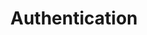 ---
title: Authentication
name: Authentication
position_number: 3
parameters:
  - name:
    content:
content_markdown: |-
  Authentication is required for all API requests. Planman API uses bearer access tokens to authenticate requests. To get an access token, you can sign in using your branch code through our sign in endpoint. The access token's lifetime is 18 hours. Whenever it expires, you need to call the sign in endpoint to have a new one generated.

  The access token should be added as a request header as shown below.

  None of the requests will succeed unless you include a correct access token in the request header.
  {: .error}

left_code_blocks:
  - code_block: |-
      Authorization: Bearer $ACCESS_TOKEN
    title: 
    language: bash
right_code_blocks:
- code_block: |-
    curl -X POST https://srvstg.virgingates.com/api/v1/branches/sign-in -H "Content-type: application/json" -d '{"code": "1234567"}'
  title: cURL
  language: bash
---